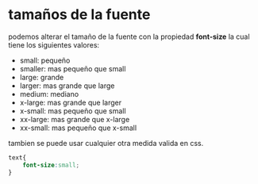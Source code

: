 # tamaños de la fuente

podemos alterar el tamaño de la fuente con la propiedad **font-size** la cual tiene los siguientes valores:
+ small: pequeño
+ smaller: mas pequeño que small
+ large: grande
+ larger: mas grande que large
+ medium: mediano
+ x-large: mas grande que larger
+ x-small: mas pequeño que small
+ xx-large: mas grande que x-large
+ xx-small: mas pequeño que x-small

tambien se puede usar cualquier otra medida valida en css.

```css
text{
    font-size:small;
}
```